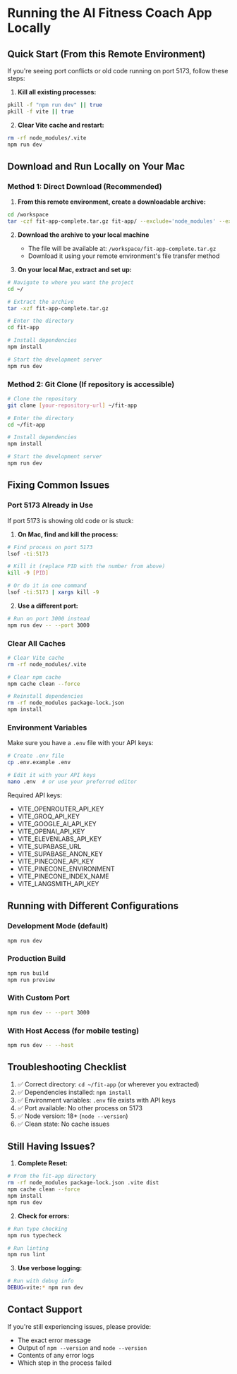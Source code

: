 # Running the AI Fitness Coach App Locally

## Quick Start (From this Remote Environment)

If you're seeing port conflicts or old code running on port 5173, follow these steps:

1. **Kill all existing processes:**
```bash
pkill -f "npm run dev" || true
pkill -f vite || true
```

2. **Clear Vite cache and restart:**
```bash
rm -rf node_modules/.vite
npm run dev
```

## Download and Run Locally on Your Mac

### Method 1: Direct Download (Recommended)

1. **From this remote environment, create a downloadable archive:**
```bash
cd /workspace
tar -czf fit-app-complete.tar.gz fit-app/ --exclude='node_modules' --exclude='dist' --exclude='.git'
```

2. **Download the archive to your local machine**
   - The file will be available at: `/workspace/fit-app-complete.tar.gz`
   - Download it using your remote environment's file transfer method

3. **On your local Mac, extract and set up:**
```bash
# Navigate to where you want the project
cd ~/

# Extract the archive
tar -xzf fit-app-complete.tar.gz

# Enter the directory
cd fit-app

# Install dependencies
npm install

# Start the development server
npm run dev
```

### Method 2: Git Clone (If repository is accessible)

```bash
# Clone the repository
git clone [your-repository-url] ~/fit-app

# Enter the directory
cd ~/fit-app

# Install dependencies
npm install

# Start the development server
npm run dev
```

## Fixing Common Issues

### Port 5173 Already in Use

If port 5173 is showing old code or is stuck:

1. **On Mac, find and kill the process:**
```bash
# Find process on port 5173
lsof -ti:5173

# Kill it (replace PID with the number from above)
kill -9 [PID]

# Or do it in one command
lsof -ti:5173 | xargs kill -9
```

2. **Use a different port:**
```bash
# Run on port 3000 instead
npm run dev -- --port 3000
```

### Clear All Caches

```bash
# Clear Vite cache
rm -rf node_modules/.vite

# Clear npm cache
npm cache clean --force

# Reinstall dependencies
rm -rf node_modules package-lock.json
npm install
```

### Environment Variables

Make sure you have a `.env` file with your API keys:

```bash
# Create .env file
cp .env.example .env

# Edit it with your API keys
nano .env  # or use your preferred editor
```

Required API keys:
- VITE_OPENROUTER_API_KEY
- VITE_GROQ_API_KEY
- VITE_GOOGLE_AI_API_KEY
- VITE_OPENAI_API_KEY
- VITE_ELEVENLABS_API_KEY
- VITE_SUPABASE_URL
- VITE_SUPABASE_ANON_KEY
- VITE_PINECONE_API_KEY
- VITE_PINECONE_ENVIRONMENT
- VITE_PINECONE_INDEX_NAME
- VITE_LANGSMITH_API_KEY

## Running with Different Configurations

### Development Mode (default)
```bash
npm run dev
```

### Production Build
```bash
npm run build
npm run preview
```

### With Custom Port
```bash
npm run dev -- --port 3000
```

### With Host Access (for mobile testing)
```bash
npm run dev -- --host
```

## Troubleshooting Checklist

1. ✅ Correct directory: `cd ~/fit-app` (or wherever you extracted)
2. ✅ Dependencies installed: `npm install`
3. ✅ Environment variables: `.env` file exists with API keys
4. ✅ Port available: No other process on 5173
5. ✅ Node version: 18+ (`node --version`)
6. ✅ Clean state: No cache issues

## Still Having Issues?

1. **Complete Reset:**
```bash
# From the fit-app directory
rm -rf node_modules package-lock.json .vite dist
npm cache clean --force
npm install
npm run dev
```

2. **Check for errors:**
```bash
# Run type checking
npm run typecheck

# Run linting
npm run lint
```

3. **Use verbose logging:**
```bash
# Run with debug info
DEBUG=vite:* npm run dev
```

## Contact Support

If you're still experiencing issues, please provide:
- The exact error message
- Output of `npm --version` and `node --version`
- Contents of any error logs
- Which step in the process failed